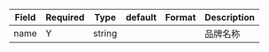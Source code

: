  Field | Required | Type | default | Format | Description 
-------|----------|------|---------|--------|-------------
name|Y|string|||品牌名称